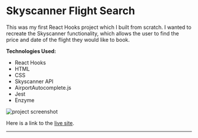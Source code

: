 # Skyscanner Flight Search 

This was my first React Hooks project which I built from scratch. I wanted to recreate the Skyscanner functionality, which allows the user to find the price and date of the flight they would like to book. 

**Technologies Used:**

- React Hooks
- HTML
- CSS
- Skyscanner API
- AirportAutocomplete.js
- Jest
- Enzyme


![project screenshot](/src/Utilities/skyscanner-screenshot.png)


Here is a link to the [live site](https://barts-skyscanner.netlify.app/).

---
